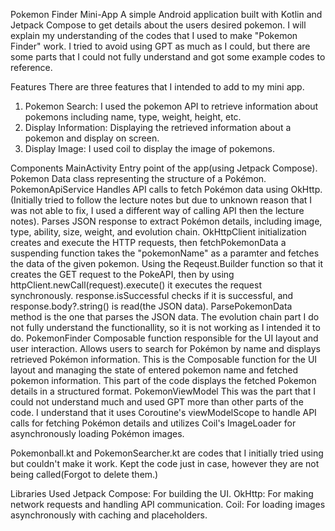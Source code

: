 Pokemon Finder Mini-App
A simple Android application built with Kotlin and Jetpack Compose to get details about the users desired pokemon.
I will explain my understanding of the codes that I used to make "Pokemon Finder" work.
I tried to avoid using GPT as much as I could, but there are some parts that I could not fully understand and got some example codes to reference.

Features
There are three features that I intended to add to my mini app.
1. Pokemon Search: I used the pokemon API to retrieve information about pokemons including name, type, weight, height, etc.
2. Display Information: Displaying the retrieved information about a pokemon and display on screen.
3. Display Image: I used coil to display the image of pokemons.

Components
MainActivity
Entry point of the app(using Jetpack Compose).
Pokemon
Data class representing the structure of a Pokémon.
PokemonApiService
  Handles API calls to fetch Pokémon data using OkHttp.(Initially tried to follow the lecture notes but due to unknown reason that I was not able to fix, I used a different way of calling API then the lecture notes).
  Parses JSON response to extract Pokémon details, including image, type, ability, size, weight, and evolution chain.
  OkHttpClient initialization creates and execute the HTTP requests, then fetchPokemonData a suspending function takes the "pokemonName" as a paramter and fetches the data of the given pokemon.
  Using the Reqeust.Builder function so that it creates the GET request to the PokeAPI, then by using httpClient.newCall(request).execute() it executes the request synchronously.
  response.isSuccessful checks if it is successful, and response.body?.string() is read(the JSON data). ParsePokemonData method is the one that parses the JSON data.
  The evolution chain part I do not fully understand the functionallity, so it is not working as I intended it to do. 
PokemonFinder
  Composable function responsible for the UI layout and user interaction.
  Allows users to search for Pokémon by name and displays retrieved Pokémon information.
  This is the Composable function for the UI layout and managing the state of entered pokemon name and fetched pokemon information. This part of the code displays the fetched Pokemon details in a structured format.
PokemonViewModel
  This was the part that I could not understand much and used GPT more than other parts of the code. 
  I understand that it uses Coroutine's viewModelScope to handle API calls for fetching Pokémon details and utilizes Coil's ImageLoader for asynchronously loading Pokémon images.

Pokemonball.kt and PokemonSearcher.kt are codes that I initially tried using but couldn't make it work. Kept the code just in case, however they are not being called(Forgot to delete them.)

Libraries Used
Jetpack Compose: For building the UI.
OkHttp: For making network requests and handling API communication.
Coil: For loading images asynchronously with caching and placeholders.


